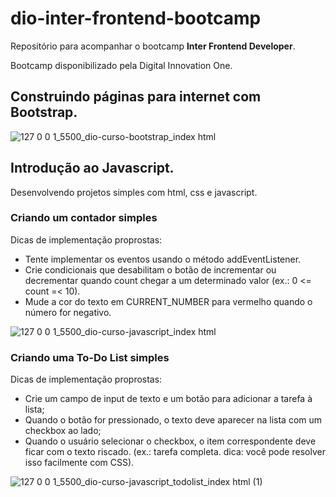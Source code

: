# dio-inter-frontend-bootcamp

Repositório para acompanhar o bootcamp **Inter Frontend Developer**.

Bootcamp disponibilizado pela Digital Innovation One.


## **Construindo páginas para internet com Bootstrap**.
![127 0 0 1_5500_dio-curso-bootstrap_index html](https://user-images.githubusercontent.com/67666536/147857317-aa2170dd-5714-4e64-ac26-1fa78327831a.png)

## **Introdução ao Javascript**.
Desenvolvendo projetos simples com html, css e javascript. 

### Criando um contador simples

Dicas de implementação proprostas:

- Tente implementar os eventos usando o método addEventListener.
- Crie condicionais que desabilitam o botão de incrementar ou decrementar quando count chegar a um determinado valor (ex.: 0 <= count =< 10).
- Mude a cor do texto em CURRENT_NUMBER para vermelho quando o número for negativo.

![127 0 0 1_5500_dio-curso-javascript_index html](https://user-images.githubusercontent.com/67666536/147857322-6a3aa768-7655-450f-a877-332d155241c0.png)


### Criando uma To-Do List simples

Dicas de implementação proprostas:

- Crie um campo de input de texto e um botão para adicionar a tarefa à lista;
- Quando o botão for pressionado, o texto deve aparecer na lista com um checkbox ao lado;
- Quando o usuário selecionar o checkbox, o item correspondente deve ficar com o texto riscado. (ex.: tarefa completa. dica: você pode resolver isso facilmente com CSS).

![127 0 0 1_5500_dio-curso-javascript_todolist_index html (1)](https://user-images.githubusercontent.com/67666536/147867185-64287bf9-a0eb-49ff-b324-f14fa469626e.png)

